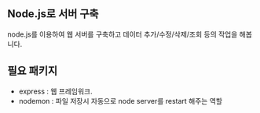 ## Node.js로 서버 구축
node.js를 이용하여 웹 서버를 구축하고 데이터 추가/수정/삭제/조회 등의 작업을 해봅니다.

## 필요 패키지
- express : 웹 프레임워크.
- nodemon : 파일 저장시 자동으로 node server를 restart 해주는 역할